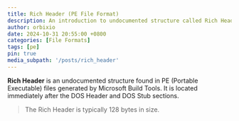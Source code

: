 ```yaml
---
title: Rich Header (PE File Format)
description: An introduction to undocumented structure called Rich Header found in PE (Portable Executable) files generated by Microsoft Build Tools.
author: orbixio
date: 2024-10-31 20:55:00 +0800
categories: [File Formats]
tags: [pe]
pin: true
media_subpath: '/posts/rich_header'
---
```


**Rich Header** is an undocumented structure found in PE (Portable Executable) files generated by Microsoft Build Tools. It is located immediately after the DOS Header and DOS Stub sections.

> The Rich Header is typically 128 bytes in size.
